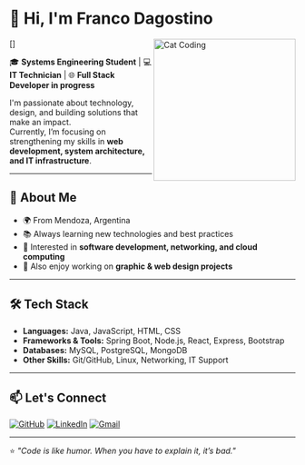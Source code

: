 # 👋 Hi, I'm Franco Dagostino  
[<img src="https://media3.giphy.com/media/v1.Y2lkPTc5MGI3NjExZHZyZnRtZGJzaDF6azJlOXVlbWFjOW5qa3NjYnp5YTVsbnA4YzA5aCZlcD12MV9pbnRlcm5hbF9naWZfYnlfaWQmY3Q9Zw/heIX5HfWgEYlW/giphy.gif" alt="Cat Coding" width="250" align="right" />]

🎓 **Systems Engineering Student** | 💻 **IT Technician** | 🌐 **Full Stack Developer in progress**  

I'm passionate about technology, design, and building solutions that make an impact.  
Currently, I’m focusing on strengthening my skills in **web development, system architecture, and IT infrastructure**.  

---

## 🚀 About Me
- 🌍 From Mendoza, Argentina  
- 📚 Always learning new technologies and best practices  
- 🔧 Interested in **software development, networking, and cloud computing**  
- 🎨 Also enjoy working on **graphic & web design projects**  

---

## 🛠️ Tech Stack
- **Languages:** Java, JavaScript, HTML, CSS 
- **Frameworks & Tools:** Spring Boot, Node.js, React, Express, Bootstrap  
- **Databases:** MySQL, PostgreSQL, MongoDB  
- **Other Skills:** Git/GitHub, Linux, Networking, IT Support  

---

## 📫 Let's Connect

[![GitHub](https://img.shields.io/github/followers/FranKDagos?label=Follow&style=social)](https://github.com/FranKDagos)
[![LinkedIn](https://img.shields.io/badge/-LinkedIn-blue?style=flat-square&logo=Linkedin&logoColor=white)](https://www.www.linkedin.com/in/franco-d-agostino/)
[![Gmail](https://img.shields.io/badge/-Gmail-D14836?style=flat-square&logo=gmail&logoColor=white)](mailto:francodagostino20@gmail.com)

---

⭐️ _"Code is like humor. When you have to explain it, it’s bad."_  

